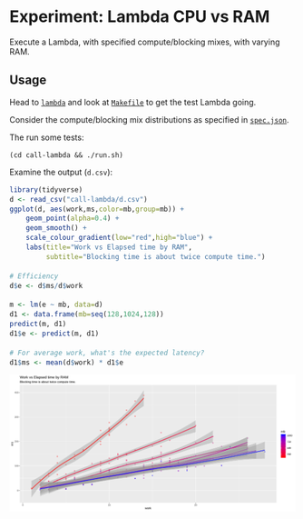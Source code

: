 # Experiment: Lambda CPU vs RAM

Execute a Lambda, with specified compute/blocking mixes, with varying
RAM.

## Usage

Head to [`lambda`](lambda) and look at [`Makefile`](lambda/Makefile)
to get the test Lambda going.

Consider the compute/blocking mix distributions as specified in
[`spec.json`](spec.json).

The run some tests:

```Shell
(cd call-lambda && ./run.sh)
```

Examine the output (`d.csv`):

```R
library(tidyverse)
d <- read_csv("call-lambda/d.csv")
ggplot(d, aes(work,ms,color=mb,group=mb)) + 
	geom_point(alpha=0.4) + 
	geom_smooth() + 
	scale_colour_gradient(low="red",high="blue") +
	labs(title="Work vs Elapsed time by RAM",
	     subtitle="Blocking time is about twice compute time.")

# Efficiency
d$e <- d$ms/d$work

m <- lm(e ~ mb, data=d)
d1 <- data.frame(mb=seq(128,1024,128))
predict(m, d1)
d1$e <- predict(m, d1)

# For average work, what's the expected latency?
d1$ms <- mean(d$work) * d1$e
```

![graph](eff-by-ram.png)
